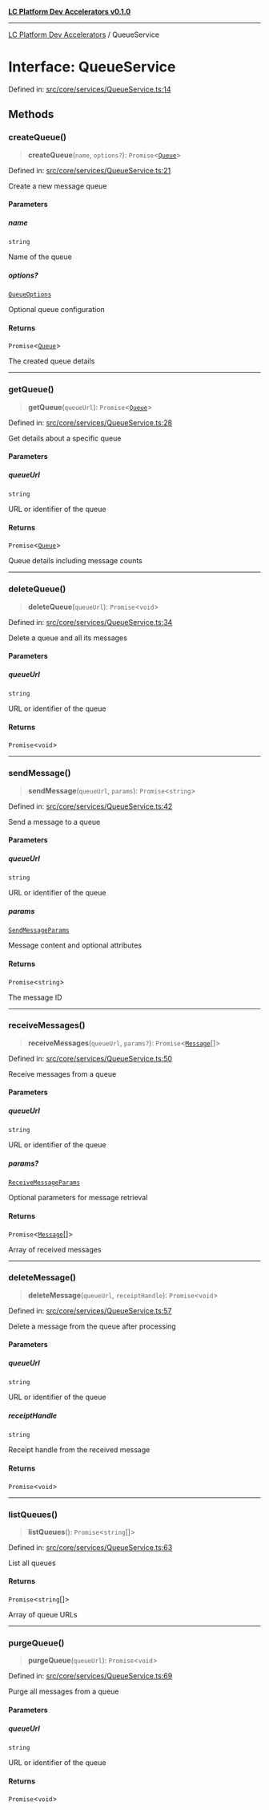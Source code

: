 [**LC Platform Dev Accelerators v0.1.0**](../README.md)

***

[LC Platform Dev Accelerators](../globals.md) / QueueService

# Interface: QueueService

Defined in: [src/core/services/QueueService.ts:14](https://github.com/stainedhead/lc-platform-dev-accelerators/blob/12c3626979e745866113de19cb4bb33222f28139/src/core/services/QueueService.ts#L14)

## Methods

### createQueue()

> **createQueue**(`name`, `options?`): `Promise`\<[`Queue`](Queue.md)\>

Defined in: [src/core/services/QueueService.ts:21](https://github.com/stainedhead/lc-platform-dev-accelerators/blob/12c3626979e745866113de19cb4bb33222f28139/src/core/services/QueueService.ts#L21)

Create a new message queue

#### Parameters

##### name

`string`

Name of the queue

##### options?

[`QueueOptions`](QueueOptions.md)

Optional queue configuration

#### Returns

`Promise`\<[`Queue`](Queue.md)\>

The created queue details

***

### getQueue()

> **getQueue**(`queueUrl`): `Promise`\<[`Queue`](Queue.md)\>

Defined in: [src/core/services/QueueService.ts:28](https://github.com/stainedhead/lc-platform-dev-accelerators/blob/12c3626979e745866113de19cb4bb33222f28139/src/core/services/QueueService.ts#L28)

Get details about a specific queue

#### Parameters

##### queueUrl

`string`

URL or identifier of the queue

#### Returns

`Promise`\<[`Queue`](Queue.md)\>

Queue details including message counts

***

### deleteQueue()

> **deleteQueue**(`queueUrl`): `Promise`\<`void`\>

Defined in: [src/core/services/QueueService.ts:34](https://github.com/stainedhead/lc-platform-dev-accelerators/blob/12c3626979e745866113de19cb4bb33222f28139/src/core/services/QueueService.ts#L34)

Delete a queue and all its messages

#### Parameters

##### queueUrl

`string`

URL or identifier of the queue

#### Returns

`Promise`\<`void`\>

***

### sendMessage()

> **sendMessage**(`queueUrl`, `params`): `Promise`\<`string`\>

Defined in: [src/core/services/QueueService.ts:42](https://github.com/stainedhead/lc-platform-dev-accelerators/blob/12c3626979e745866113de19cb4bb33222f28139/src/core/services/QueueService.ts#L42)

Send a message to a queue

#### Parameters

##### queueUrl

`string`

URL or identifier of the queue

##### params

[`SendMessageParams`](SendMessageParams.md)

Message content and optional attributes

#### Returns

`Promise`\<`string`\>

The message ID

***

### receiveMessages()

> **receiveMessages**(`queueUrl`, `params?`): `Promise`\<[`Message`](Message.md)[]\>

Defined in: [src/core/services/QueueService.ts:50](https://github.com/stainedhead/lc-platform-dev-accelerators/blob/12c3626979e745866113de19cb4bb33222f28139/src/core/services/QueueService.ts#L50)

Receive messages from a queue

#### Parameters

##### queueUrl

`string`

URL or identifier of the queue

##### params?

[`ReceiveMessageParams`](ReceiveMessageParams.md)

Optional parameters for message retrieval

#### Returns

`Promise`\<[`Message`](Message.md)[]\>

Array of received messages

***

### deleteMessage()

> **deleteMessage**(`queueUrl`, `receiptHandle`): `Promise`\<`void`\>

Defined in: [src/core/services/QueueService.ts:57](https://github.com/stainedhead/lc-platform-dev-accelerators/blob/12c3626979e745866113de19cb4bb33222f28139/src/core/services/QueueService.ts#L57)

Delete a message from the queue after processing

#### Parameters

##### queueUrl

`string`

URL or identifier of the queue

##### receiptHandle

`string`

Receipt handle from the received message

#### Returns

`Promise`\<`void`\>

***

### listQueues()

> **listQueues**(): `Promise`\<`string`[]\>

Defined in: [src/core/services/QueueService.ts:63](https://github.com/stainedhead/lc-platform-dev-accelerators/blob/12c3626979e745866113de19cb4bb33222f28139/src/core/services/QueueService.ts#L63)

List all queues

#### Returns

`Promise`\<`string`[]\>

Array of queue URLs

***

### purgeQueue()

> **purgeQueue**(`queueUrl`): `Promise`\<`void`\>

Defined in: [src/core/services/QueueService.ts:69](https://github.com/stainedhead/lc-platform-dev-accelerators/blob/12c3626979e745866113de19cb4bb33222f28139/src/core/services/QueueService.ts#L69)

Purge all messages from a queue

#### Parameters

##### queueUrl

`string`

URL or identifier of the queue

#### Returns

`Promise`\<`void`\>
